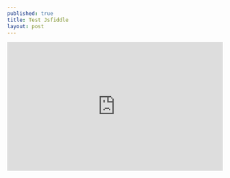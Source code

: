 ```yaml
---
published: true
title: Test Jsfiddle
layout: post
---
```

<iframe width="100%" height="300" src="https://jsfiddle.net/qwzxc129/r1Lu8vte/embedded/html,css,result/" allowfullscreen="allowfullscreen" frameborder="0"></iframe>